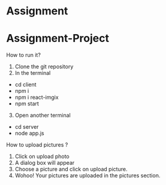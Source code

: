 # Assignment
# Assignment-Project

How to run it?
1. Clone the git repository
2. In the terminal 
  * cd client
  * npm i 
  * npm i react-imgix
  * npm start
 3. Open another terminal
  * cd server
  * node app.js
 
 How to upload pictures ?
 1. Click on upload photo 
 2. A dialog box will appear
 3. Choose a picture and click on upload picture.
 4.  Wohoo! Your pictures are uploaded in the pictures section.
